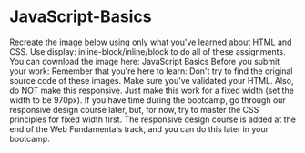 # JavaScript-Basics
Recreate the image below using only what you've learned about HTML and CSS. Use display: inline-block/inline/block to do all of these assignments. You can download the image here: JavaScript Basics  Before you submit your work:  Remember that you're here to learn: Don't try to find the original source code of these images. Make sure you've validated your HTML. Also, do NOT make this responsive. Just make this work for a fixed width (set the width to be 970px).  If you have time during the bootcamp, go through our responsive design course later, but, for now, try to master the CSS principles for fixed width first.  The responsive design course is added at the end of the Web Fundamentals track, and you can do this later in your bootcamp.
